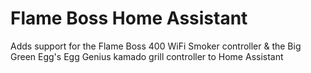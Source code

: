 # Flame Boss Home Assistant
Adds support for the Flame Boss 400 WiFi Smoker controller &amp; the Big Green Egg's Egg Genius kamado grill controller to Home Assistant
